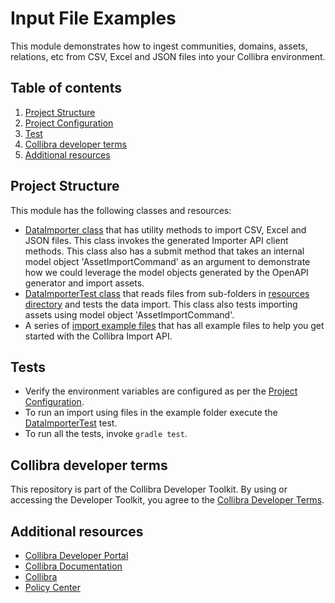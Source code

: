 # Input File Examples

This module demonstrates how to ingest communities, domains, assets, relations, etc from CSV, Excel and JSON files into your Collibra environment.

## Table of contents
1. [Project Structure](#project-structure)
1. [Project Configuration](#project-configuration)
1. [Test](#tests)
1. [Collibra developer terms](#collibra-developer-terms)
1. [Additional resources](#additional-resources)

## Project Structure

This module has the following classes and resources:
- [DataImporter class](src/main/java/com/collibra/importer/app/DataImporter.java) that has utility methods to import CSV, Excel and JSON files. This class
  invokes the generated Importer API client methods. This class also has a submit method that takes an internal model object 'AssetImportCommand' as an argument 
  to demonstrate how we could leverage the model objects generated by the OpenAPI generator and import assets.
- [DataImporterTest class](src/test/java/com/collibra/importer/app/DataImporterTest.java) that reads files from sub-folders in [resources directory](src/test/resources) and tests the data import. 
  This class also tests importing assets using model object 'AssetImportCommand'.
- A series of [import example files](src/test/resources/README.md) that has all example files to help you get started with the Collibra Import API.

## Tests

- Verify the environment variables are configured as per the [Project Configuration](../import-api-java-client/README.md).
- To run an import using files in the example folder execute the
  [DataImporterTest](src/test/java/com/collibra/importer/app/DataImporterTest.java) test.
- To run all the tests, invoke `gradle test`. 
  

## Collibra developer terms

This repository is part of the Collibra Developer Toolkit. By using or accessing
the Developer Toolkit, you agree to the [Collibra Developer Terms](https://www.collibra.com/developer-terms).

<a name="resources"></a>
## Additional resources

- [Collibra Developer Portal](https://developer.collibra.com/)
- [Collibra Documentation](https://community.collibra.com/documentation/)
- [Collibra](https://www.collibra.com/)
- [Policy Center](https://www.collibra.com/policies/)

